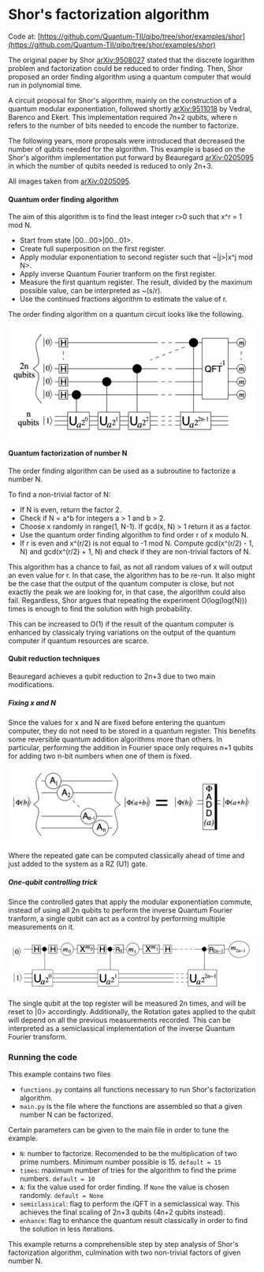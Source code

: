 # Shor's factorization algorithm

Code at: [https://github.com/Quantum-TII/qibo/tree/shor/examples/shor](https://github.com/Quantum-TII/qibo/tree/shor/examples/shor)

The original paper by Shor [arXiv:9508027](https://arxiv.org/abs/quant-ph/9508027) stated that the discrete logarithm problem and factorization could be reduced to order finding. Then, Shor proposed an order finding algorithm using a quantum computer that would run in polynomial time. 

A circuit proposal for Shor's algorithm, mainly on the construction of a quantum modular exponentiation, followed shortly [arXiv:9511018](https://arxiv.org/abs/quant-ph/9511018) by Vedral, Barenco and Ekert. This implementation required 7n+2 qubits, where n refers to the number of bits needed to encode the number to factorize.

The following years, more proposals were introduced that decreased the number of qubits needed for the algorithm. This example is based on the Shor's algorithm implementation put forward by Beauregard [arXiv:0205095](https://arxiv.org/abs/quant-ph/0205095) in which the number of qubits needed is reduced to only 2n+3.

All images taken from [arXiv:0205095](https://arxiv.org/abs/quant-ph/0205095).

#### Quantum order finding algorithm

The aim of this algorithm is to find the least integer r>0 such that x^r = 1 mod N.

- Start from state |00...00>|00...01>.
- Create full superposition on the first register.
- Apply modular exponentiation to second register such that ~|j>|x^j mod N>.
- Apply inverse Quantum Fourier tranform on the first register.
- Measure the first quantum register. The result, divided by the maximum possible value, can be interpreted as ~(s/r).
- Use the continued fractions algorithm to estimate the value of r.

The order finding algorithm on a quantum circuit looks like the following.

![order-finding](images/order-finding.png)

#### Quantum factorization of number N

The order finding algorithm can be used as a subroutine to factorize a number N.

To find a non-trivial factor of N:

- If N is even, return the factor 2.
- Check if N = a^b for integers a > 1 and b > 2.
- Choose x randomly in range(1, N-1). If gcd(x, N) > 1 return it as a factor.
- Use the quantum order finding algorithm to find order r of x modulo N.
- If r is even and x^(r/2) is not equal to -1 mod N. Compute gcd(x^(r/2) - 1, N) and gcd(x^(r/2) + 1, N) and check if they are non-trivial factors of N.

This algorithm has a chance to fail, as not all random values of x will output an even value for r. In that case, the algorithm has to be re-run. It also might be the case that the output of the quantum computer is close, but not exactly the peak we are looking for, in that case, the algorithm could also fail. Regardless, Shor argues that repeating the experiment O(log(log(N))) times is enough to find the solution with high probability.

This can be increased to O(1) if the result of the quantum computer is enhanced by classicaly trying variations on the output of the quantum computer if quantum resources are scarce.

#### Qubit reduction techniques

Beauregard achieves a qubit reduction to 2n+3 due to two main modifications. 

##### Fixing x and N

Since the values for x and N are fixed before entering the quantum computer, they do not need to be stored in a quantum register. This benefits some reversible quantum addition algorithms more than others. In particular, performing the addition in Fourier space only requires n+1 qubits for adding two n-bit numbers when one of them is fixed.

![fourier-add](images/determined-fourier-addition.png)

Where the repeated gate can be computed classically ahead of time and just added to the system as a RZ (U1) gate.

##### One-qubit controlling trick

Since the controlled gates that apply the modular exponentiation commute, instead of using all 2n qubits to perform the inverse Quantum Fourier tranform, a single qubit can act as a control by performing multiple measurements on it.

![semiclassical](images/semiclassical.png)

The single qubit at the top register will be measured 2n times, and will be reset to |0> accordingly. Additionally, the Rotation gates applied to the qubit will depend on all the previous measurements recorded. This can be interpreted as a semiclassical implementation of the inverse Quantum Fourier transform.

### Running the code

This example contains two files
- `functions.py` contains all functions necessary to run Shor's factorization algorithm.
- `main.py` is the file where the functions are assembled so that a given number N can be factorized.

Certain parameters can be given to the main file in order to tune the example.
- `N`: number to factorize. Recomended to be the multiplication of two prime numbers. Minimum number possible is 15. `default = 15`
- `times`: maximum number of tries for the algorithm to find the prime numbers. `default = 10`
- `A`: fix the value used for order finding. If `None` the value is chosen randomly. `default = None`
- `semiclassical`: flag to perform the iQFT in a semiclassical way. This achieves the final scaling of 2n+3 qubits (4n+2 qubits instead).
- `enhance`: flag to enhance the quantum result classically in order to find the solution in less iterations.

This example returns a comprehensible step by step analysis of Shor's factorization algorithm, culmination with two non-trivial factors of given number N.

